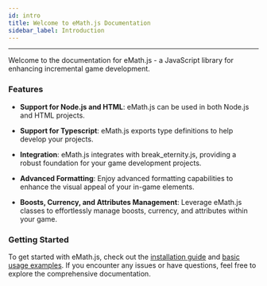 ```yaml
---
id: intro
title: Welcome to eMath.js Documentation
sidebar_label: Introduction
---
```


---

Welcome to the documentation for eMath.js - a JavaScript library for enhancing incremental game development.

### Features

- **Support for Node.js and HTML**: eMath.js can be used in both Node.js and HTML projects.

- **Support for Typescript**: eMath.js exports type definitions to help develop your projects.

- **Integration**: eMath.js integrates with break_eternity.js, providing a robust foundation for your game development projects.

- **Advanced Formatting**: Enjoy advanced formatting capabilities to enhance the visual appeal of your in-game elements.

- **Boosts, Currency, and Attributes Management**: Leverage eMath.js classes to effortlessly manage boosts, currency, and attributes within your game.

### Getting Started

To get started with eMath.js, check out the [installation guide](./install) and [basic usage examples](./usage). If you encounter any issues or have questions, feel free to explore the comprehensive documentation.
